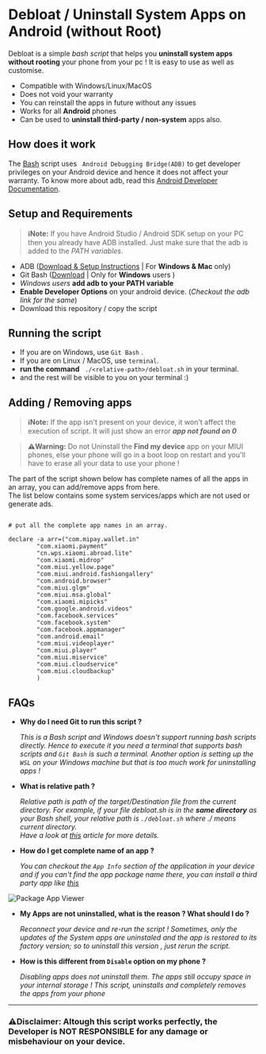 # Debloat / Uninstall System Apps on Android (without Root)

Debloat is a simple _bash script_ that helps you **uninstall system apps without rooting** your phone from your pc ! It is easy to use as well as customise. 

  - Compatible with Windows/Linux/MacOS
  - Does not void your warranty
  - You can reinstall the apps in future without any issues
  - Works for all **Android** phones
  - Can be used to **uninstall third-party / non-system** apps also.

## How does it work

The [Bash](https://www.gnu.org/software/bash/manual/html_node/What-is-Bash_003f.html) script uses ` Android Debugging Bridge(ADB)` to get developer privileges on your Android device and hence it does not affect your warranty. To know more about adb, read this [Android Developer Documentation](https://developer.android.com/studio/command-line/adb). 

## Setup and Requirements

> **:information_source:Note:** If you have Android Studio / Android SDK setup on your PC then you already have ADB installed. Just make sure that the adb is added to the _PATH variables_.

  - ADB ([Download & Setup Instructions](https://www.google.com) | For **Windows & Mac** only)
  - Git Bash ([Download](https://gitforwindows.org/) | Only for **Windows** users )
  - _Windows users_ **add adb to your PATH variable**
  - **Enable Developer Options** on your android device. (_Checkout the adb link for the same_)
  - Download this repository / copy the script

## Running the script


 - If you are on Windows, use `Git Bash` .
 - If you are on Linux / MacOS, use ```terminal```.
 - **run the command**   ``` ./<relative-path>/debloat.sh``` in your terminal.
 - and the rest will be visible to you on your terminal :)

## Adding / Removing apps

> **:information_source:Note:** If the app isn't present on your device, it won't affect the execution of script. It will just show an error **_app not found on 0_**

> **:warning:Warning:** Do not Uninstall the **Find my device** app on your MIUI phones, else your phone will go in a boot loop on restart and you'll have to erase all your data to use your phone !

The part of the script shown below has complete names of all the apps in an array, you can add/remove apps from here.  
The list below contains some system services/apps which are not used or generate ads.

```

# put all the complete app names in an array.

declare -a arr=("com.mipay.wallet.in"
		"com.xiaomi.payment"
		"cn.wps.xiaomi.abroad.lite"
		"com.xiaomi.midrop"
		"com.miui.yellow.page"
		"com.miui.android.fashiongallery"
		"com.android.browser"
		"com.miui.glgm"
		"com.miui.msa.global"
		"com.xiaomi.mipicks"
		"com.google.android.videos"
		"com.facebook.services"
		"com.facebook.system"
		"com.facebook.appmanager"
		"com.android.email"
		"com.miui.videoplayer"
		"com.miui.player"
		"com.miui.miservice"
		"com.miui.cloudservice"
		"com.miui.cloudbackup"
		)

```

## FAQs

 - **Why do I need Git to run this script ?**

   _This is a Bash script and Windows doesn't support running bash scripts directly. Hence to execute it you need a terminal that supports bash scripts and `Git Bash` is such a terminal. Another option is setting up the `WSL` on your Windows machine but that is too much work for uninstalling apps !_

 - **What is relative path ?**

   _Relative path is path of the target/Destination file from the current directory.
   For example, if your file _debloat.sh_ is in the **same directory** as your Bash shell, your relative path is `./debloat.sh` where ./ means current directory.  
Have a look at [this](https://desktop.arcgis.com/en/arcmap/10.3/tools/supplement/pathnames-explained-absolute-relative-unc-and-url.htm#GUID-A2D28AFE-2546-489A-8691-A0B2816AA337) article for more details._

  - **How do I get complete name of an app ?**

    _You can checkout the `App Info` section of the application in your device and if you can't find the app package name there, you can install a third party app like [this](https://play.google.com/store/apps/details?id=com.csdroid.pkg&hl=en_IN)_  
  
![Package App Viewer](https://lh3.googleusercontent.com/A1EeCw9BFTMDIfpKC4sHGIkaFOGixT9IBfLy4W70ruZag0sayqM6nzi791hq4ZThYYU=w1366-h667-rw "Package App Viewer")

  - **My Apps are not uninstalled, what is the reason ? What should I do ?**

      _Reconnect your device and re-run the script ! Sometimes, only the updates of the System apps are uninstaled and the app is restored to its factory version; so to uninstall this version , just rerun the script._

  - **How is this different from `Disable` option on my phone ?**
  
      _Disabling apps does not uninstall them. The apps still occupy space in your internal storage ! This script, uninstalls and completely removes the apps from your phone_
     

  ---
  
### **:warning:Disclaimer:** Altough this script works perfectly, the Developer is **NOT RESPONSIBLE** for any damage or misbehaviour on your device.
  
   




